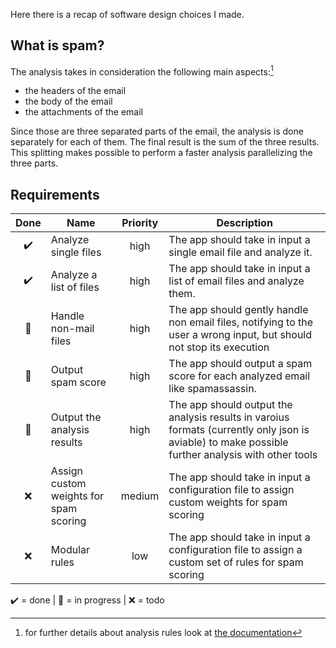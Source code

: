 Here there is a recap of software design choices I made.

## What is spam?

The analysis takes in consideration the following main aspects:[^1]
- the headers of the email
- the body of the email
- the attachments of the email

[^1]: for further details about analysis rules look at [the documentation](http://matteospanio.me/spam-detector/spamdetector/analyzer.html#MailAnalyzer.analyze)

Since those are three separated parts of the email, the analysis is done separately for each of them. The final result is the sum of the three results. This splitting makes possible to perform a faster analysis parallelizing the three parts.

## Requirements
| Done | Name | Priority | Description |
|:-:|---|:--:|--|
| ✔️ | Analyze single files | high | The app should take in input a single email file and analyze it. |
| ✔️  | Analyze a list of files | high | The app should take in input a list of email files and analyze them. |
| 🚧 | Handle non-mail files | high | The app should gently handle non email files, notifying to the user a wrong input, but should not stop its execution |
| 🚧 | Output spam score | high | The app should output a spam score for each analyzed email like spamassassin. |
| 🚧 | Output the analysis results | high | The app should output the analysis results in varoius formats (currently only json is aviable) to make possible further analysis with other tools |
| ❌ | Assign custom weights for spam scoring | medium | The app should take in input a configuration file to assign custom weights for spam scoring
| ❌ | Modular rules | low | The app should take in input a configuration file to assign a custom set of rules for spam scoring

✔️ = done | 🚧 = in progress | ❌ = todo
